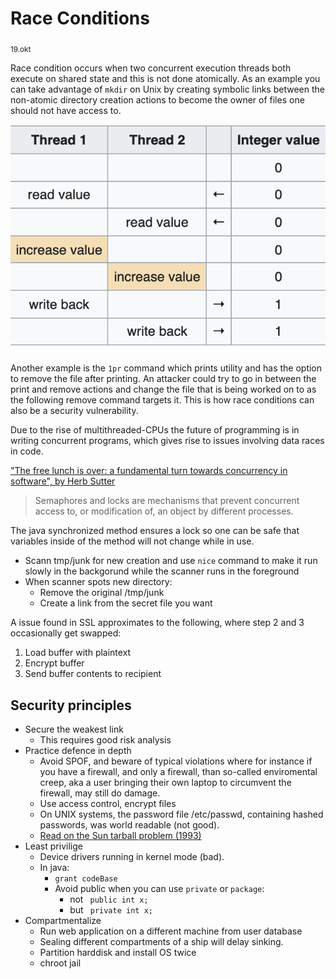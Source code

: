 # Race Conditions
<sub>19.okt</sub>

Race condition occurs when two concurrent execution threads both execute on shared state and this is not done atomically. As an example you can take advantage of `mkdir` on Unix by creating symbolic links between the non-atomic directory creation actions to become the owner of files one should not have access to.

![Race condition example](./img/race_cond.png)

Another example is the `1pr` command which prints utility and has the option to remove the file after printing. An attacker could try to go in between the print and remove actions and change the file that is being worked on to as the following remove command targets it. This is how race conditions can also be a security vulnerability.

Due to the rise of multithreaded-CPUs the future of programming is in writing concurrent programs, which gives rise to issues involving data races in code.

["The free lunch is over: a fundamental turn towards concurrency in software", by Herb Sutter](http://www.gotw.ca/publications/concurrency-ddj.htm)


> Semaphores and locks are mechanisms that prevent concurrent access to, or modification of, an object by different processes.

The java synchronized method ensures a lock so one can be safe that variables inside of the method will not change while in use.

- Scann tmp/junk for new creation and use `nice` command to make it run slowly in the backgorund while the scanner runs in the foreground
- When scanner spots new directory:
    - Remove the original /tmp/junk
    - Create a link from the secret file you want

A issue found in SSL approximates to the following, where step 2 and 3 occasionally get swapped:
1. Load buffer with plaintext
2. Encrypt buffer
3. Send buffer contents to recipient


## Security principles
- Secure the weakest link
  - This requires good risk analysis
- Practice defence in depth
  - Avoid SPOF, and beware of typical violations where for instance if you have a firewall, and only a firewall, than so-called enviromental creep, aka a user bringing their own laptop to circumvent the firewall, may still do damage.
  -  Use access control, encrypt files
    - On UNIX systems, the password file /etc/passwd, containing hashed passwords, was world readable (not good).
    - [Read on the Sun tarball problem (1993)](http://etutorials.org/Programming/secure+coding/Chapter+1.+No+Straight+Thing/1.3+Why+Good+People+Write+Bad+Code/)
- Least privilige
  - Device drivers running in kernel mode (bad).
  - In java:
    - ```grant codeBase```
    - Avoid public when you can use ```private``` or ```package```:
      - not ``` public int x;```
      - but ``` private int x; ```
- Compartmentalize
  - Run web application on a different machine from user database
  - Sealing different compartments of a ship will delay sinking.
  - Partition harddisk and install OS twice
  - chroot jail